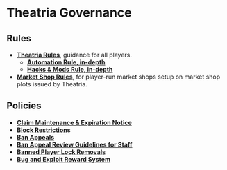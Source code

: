 # Theatria Governance

## Rules
- **[Theatria Rules](./rules.md)**, guidance for all players.
    - **[Automation Rule, in-depth](./automation-rule-in-depth.md)**
    - **[Hacks & Mods Rule, in-depth](./hacks-mods-rule-in-depth.md)**
- **[Market Shop Rules](./market-shop-rules.md)**, for player-run market shops setup on market shop plots issued by Theatria.

## Policies

- **[Claim Maintenance & Expiration Notice](./claim-maintenance-and-expiration-notice.md)**
- **[Block Restriction](./block-restrictions/README.md)s**
- **[Ban Appeals](./ban-appeals.md)**
- **[Ban Appeal Review Guidelines for Staff](./ban-appeal-review-guidelines.md)**
- **[Banned Player Lock Removals](./banned-player-lock-removals.md)**
- **[Bug and Exploit Reward System](./bug-and-exploit-reward-system.md)**
